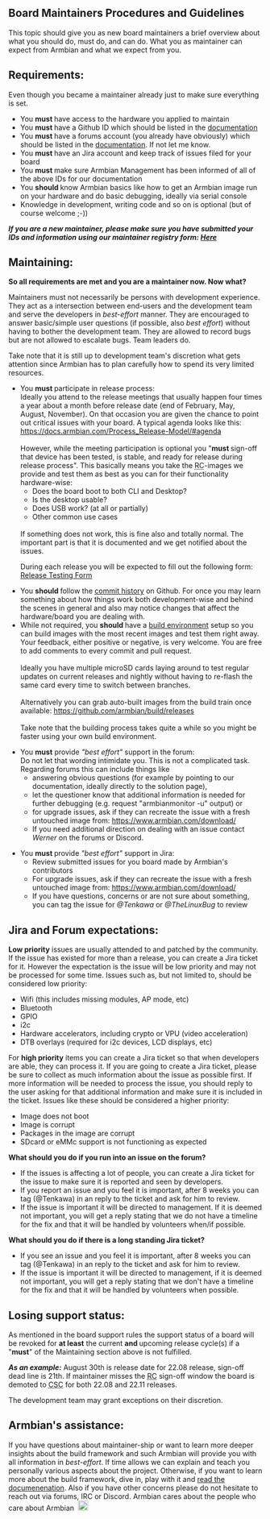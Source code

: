 <h2>Board Maintainers Procedures and Guidelines</h2>
<p>
	This topic should give you as new board maintainers a brief overview about what you should do, must do, and can do. What you as maintainer can expect from Armbian and what we expect from you.
</p>

<p>
<h2><strong>Requirements:</strong></h2>
</p>

<p>
	Even though you became a maintainer already just to make sure everything is set.
</p>


<ul>
	<li>
		You <strong>must </strong>have access to the hardware you applied to maintain
	</li>
	<li>
		You <strong>must </strong>have a Github ID which should be listed in the <a href="https://docs.armbian.com/Release_Board-Maintainers/" rel="external nofollow">documentation</a>
	</li>
	<li>
		You <strong>must </strong>have a forums account (you already have obviously) which should be listed in the <a href="https://docs.armbian.com/Release_Board-Maintainers/" rel="external nofollow">documentation</a>. If not let me know.
	</li>
    <li>You <strong>must </strong> have an Jira account and keep track of issues filed for your board</li>
        <li> You <strong>must </strong> make sure Armbian Management has been informed of all of the above IDs for our documentation</li>
    <li>
		You <strong>should </strong>know Armbian basics like how to get an Armbian image run on your hardware and do basic debugging, ideally via serial console
	</li>
	<li>
		Knowledge in development, writing code and so on is optional (but of course welcome ;-))
	</li>
</ul>

<i><b>If you are a new maintainer, please make sure you have submitted your IDs and information using our maintainer registry form: <a href="https://www.armbian.com/maintainer-registry/">Here</a></b></i>

<p>
<h2><strong>Maintaining:</strong></h2>
</p>

<p>
    <b>So all requirements are met and you are a maintainer now. Now what?</b>
</p>

<p>
	Maintainers must not necessarily be persons with development experience. They act as a intersection between end-users and the development team and serve the developers in<em> best-effort</em> manner. They are encouraged to answer basic/simple user questions (if possible, also<em> best effort</em>) without having to bother the development team. They are allowed to record bugs but are not allowed to escalate bugs. Team leaders do.
</p>

<p>
	Take note that it is still up to development team&#39;s discretion what gets attention since Armbian has to plan carefully how to spend its very limited resources.
</p>

<ul>
	<li>
		You <strong>must </strong>participate in release process:<br>
		Ideally you attend to the release meetings that usually happen four times a year about a month before release date (end of February, May, August, November). On that occasion you are given the chance to point out critical issues with your board. A typical agenda looks like this: <a href="https://docs.armbian.com/Process_Release-Model/#agenda" ipsnoembed="true" rel="external nofollow"> https://docs.armbian.com/Process_Release-Model/#agenda</a><br>
		<br>
		However, while the meeting participation is optional you &quot;<strong>must </strong>sign-off that device has been tested, is stable, and ready for release during release process&quot;.
		This basically means you take the <abbr title="Release candidate">RC</abbr>-images we provide and test them as best as you can for their functionality hardware-wise:
        <ul>
            <li>Does the board boot to both CLI and Desktop?</li>
            <li>Is the desktop usable?</li>
            <li>Does USB work? (at all or partially)</li>
            <li>Other common use cases</li>
        </ul><br>
        If something does not work, this is fine also and totally normal. The important part is that it is documented and we get notified about the issues.
        
During each release you will be expected to fill out  the following form: <a href="https://www.armbian.com/rc-testing/" ipsnoembed="true" rel="external nofollow">Release Testing Form</a>
    </li>
</ul>
<ul>
 <li>
		You <strong>should </strong>follow the <a href="https://github.com/armbian/build/commits/master" rel="external nofollow">commit history</a> on Github. For once you may learn something about how things work both development-wise and behind the scenes in general and also may notice changes that affect the hardware/board you are dealing with. 
	</li>
	<li>
		While not required, you <strong>should </strong>have a <a href="https://docs.armbian.com/Developer-Guide_Build-Preparation/" rel="external nofollow">build environment</a> setup so you can build images with the most recent images and test them right away. Your feedback, either positive or negative, is very welcome. You are free to add comments to every commit and pull request.
        <br>
        <br>
		Ideally you have multiple microSD cards laying around to test regular updates on current releases and nightly without having to re-flash the same card every time to switch between branches.<br><br>
		Alternatively you can grab auto-built images from the build train once available: <a href="https://github.com/armbian/build/releases" rel="external nofollow">https://github.com/armbian/build/releases</a><br><br>
		Take note that the building process takes quite a while so you might be faster using your own build environment.
	</li>
</ul>   
</ul>


<ul>
	<li>
		You <strong>must</strong> provide <em>&quot;best effort&quot;</em> support in the forum:<br>
		Do not let that wording intimidate you. This is not a complicated task. Regarding forums this can include things like
		<ul>
			<li>
				answering obvious questions (for example by pointing to our documentation, ideally directly to the solution page),
			</li>
			<li>
				let the questioner know that additional information is needed for further debugging (e.g. request &quot;armbianmonitor -u&quot; output) or
			</li>
			<li>
				for upgrade issues, ask if they can recreate the issue with a fresh untouched image from: <a href="https://www.armbian.com/download/" ipsnoembed="true" rel="external nofollow">https://www.armbian.com/download/</a>
			</li>
            <li> If you need additional direction on dealing with an issue contact <em>Werner</em> on the forums or Discord.</li>
		</ul>
	</li>
</ul>
<ul>
	<li>
		You <strong>must </strong>provide <em>&quot;best effort&quot;</em> support in Jira:<br>
		<ul>
			<li>
				Review submitted issues for you board made by Armbian's contributors
			</li>
			<li>
				For upgrade issues, ask if they can recreate the issue with a fresh untouched image from: <a href="https://www.armbian.com/download/" ipsnoembed="true" rel="external nofollow">https://www.armbian.com/download/</a>
			</li>
            <li> If you have questions, concerns or are not sure about something, you can tag the issue for <em>@Tenkawa</em> or <em>@TheLinuxBug</em> to review</li>
            		</ul>
	</li>
</ul>

<p>
<h2><strong>Jira and Forum expectations:</strong></h2>
</p>

<strong>Low priority</strong> issues are usually attended to and patched by the community. If the issue has existed for more than a release, you can create a Jira ticket for it. However the expectation is the issue will be low priority and may not be processed for some time. Issues such as, but not limited to, should be considered low priority:
<ul>
    <li>Wifi (this includes missing modules, AP mode, etc)<br></li>
    <li>Bluetooth<br></li>
    <li>GPIO<br></li>
    <li>i2c</li>
    <li>Hardware accelerators, including crypto or VPU (video acceleration)</li>
    <li>DTB overlays (required for i2c devices, LCD displays, etc)</li>
</ul>



For <strong>high priority</strong> items you can create a Jira ticket so that when developers are able, they can process it. If you are going to create a Jira ticket, please be sure to collect as much information about the issue as possible first. If more information will be needed to process the issue, you should reply to the user asking for that additional information and make sure it is included in the ticket. Issues like these should be considered a higher priority:
<ul>
    <li>Image does not boot<br></li>
    <li>Image is corrupt<br></li>
    <li>Packages in the image are corrupt<br></li>
    <li>SDcard or eMMc support is not functioning as expected<br></li>
</ul>


<strong> What should you do if you run into an issue on the forum?</strong>
<ul>
    <li> If the issues is affecting a lot of people, you can create a Jira ticket for the issue to make sure it is reported and seen by developers.</li>
    <li> If you report an issue and you feel it is important, after 8 weeks you can tag (@Tenkawa) in an reply to the ticket and ask for him to review. </li>
    <li> If the issue is important it will be directed to management. If it is deemed not important, you will get a reply stating that we do not have a timeline for the fix and that it will be handled by volunteers when/if possible.</li>
</ul>

<strong>What should you do if there is a long standing Jira ticket?</strong>
<ul>
     <li>If you see an issue and you feel it is important, after 8 weeks you can tag (@Tenkawa) in an reply to the ticket and ask for him to review. </li>
    <li> If the issue is important it will be directed to management, if it is deemed not important, you will get a reply stating that we don't have a timeline for the fix and that it will be handled by volunteers when possible.</li>
</ul>
<p>
<h2><strong>Losing support status:</strong></h2>
</p>
<p>
	As mentioned in the board support rules the support status of a board will be revoked for <strong>at least</strong> the current <strong>and </strong>upcoming release cycle(s) if a &quot;<strong>must</strong>&quot; of the Maintaining section above is not fulfilled.
</p>

<p>
    <b><i>As an example:</i></b> August 30th is release date for 22.08 release, sign-off dead line is 21th. If maintainer misses the <abbr title="Release candidate"><abbr title="Release candidate">RC</abbr></abbr> sign-off window the board is demoted to <abbr title="Community supported Chip - no official support"><abbr title="Community supported Chip - no official support">CSC</abbr></abbr> for both 22.08 and 22.11 releases.
</p>

<p>
	The development team may grant exceptions on their discretion.
</p>

<p>
<h2><strong>Armbian&#39;s assistance:</strong></h2>
</p>

If you have questions about maintainer-ship or want to learn more deeper insights about the build framework and such Armbian will provide you with all information in <em>best-effort</em>. If time allows we can explain and teach you personally various aspects about the project. Otherwise, if  you want to learn more about the build framework, dive in, play with it and <a href="https://docs.armbian.com/Developer-Guide_Build-Preparation/" rel="external nofollow">read the documenenation</a>. Also if you have other concerns please do not hesitate to reach out via forums, IRC or Discord. Armbian cares about the people who care about Armbian&nbsp; <span><img alt=":)" data-emoticon="true" height="20" loading="lazy" src="https://forum.armbian.com/uploads/emoticons/default_smile.png" srcset="https://forum.armbian.com/uploads/emoticons/smile@2x.png 2x" title=":)" width="20"></span>
